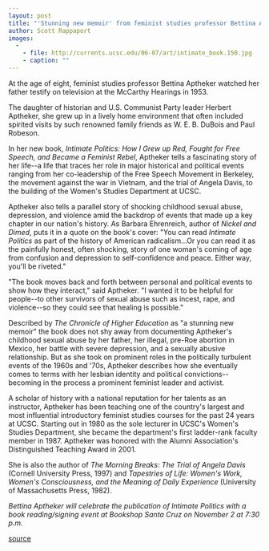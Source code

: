 ```yaml
---
layout: post
title: "'Stunning new memoir' from feminist studies professor Bettina Aptheker"
author: Scott Rappaport 
images:
  -
    - file: http://currents.ucsc.edu/06-07/art/intimate_book.150.jpg
    - caption: ""
---
```


At the age of eight, feminist studies professor Bettina Aptheker watched her father testify on television at the McCarthy Hearings in 1953.

The daughter of historian and U.S. Communist Party leader Herbert Aptheker, she grew up in a lively home environment that often included spirited visits by such renowned family friends as W. E. B. DuBois and Paul Robeson.

In her new book, _Intimate Politics: How I Grew up Red, Fought for Free Speech, and Became a Feminist Rebel_, Aptheker tells a fascinating story of her life--a life that traces her role in major historical and political events ranging from her co-leadership of the Free Speech Movement in Berkeley, the movement against the war in Vietnam, and the trial of Angela Davis, to the building of the Women's Studies Department at UCSC.

Aptheker also tells a parallel story of shocking childhood sexual abuse, depression, and violence amid the backdrop of events that made up a key chapter in our nation's history. As Barbara Ehrenreich, author of _Nickel and Dimed_, puts it in a quote on the book's cover: "You can read _Intimate Politics_ as part of the history of American radicalism...Or you can read it as the painfully honest, often shocking, story of one woman's coming of age from confusion and depression to self-confidence and peace. Either way, you'll be riveted."

"The book moves back and forth between personal and political events to show how they interact," said Aptheker. "I wanted it to be helpful for people--to other survivors of sexual abuse such as incest, rape, and violence--so they could see that healing is possible."

Described by _The Chronicle of Higher Education_ as "a stunning new memoir" the book does not shy away from documenting Aptheker's childhood sexual abuse by her father, her illegal, pre-Roe abortion in Mexico, her battle with severe depression, and a sexually abusive relationship. But as she took on prominent roles in the politically turbulent events of the 1960s and '70s, Aptheker describes how she eventually comes to terms with her lesbian identity and political convictions--becoming in the process a prominent feminist leader and activist.

A scholar of history with a national reputation for her talents as an instructor, Aptheker has been teaching one of the country's largest and most influential introductory feminist studies courses for the past 24 years at UCSC. Starting out in 1980 as the sole lecturer in UCSC's Women's Studies Department, she became the department's first ladder-rank faculty member in 1987. Aptheker was honored with the Alumni Association's Distinguished Teaching Award in 2001.

She is also the author of _The Morning Breaks: The Trial of Angela Davis_ (Cornell University Press, 1997) and _Tapestries of Life: Women's Work, Women's Consciousness, and the Meaning of Daily Experience_ (University of Massachusetts Press, 1982).

_Bettina Aptheker will celebrate the publication of _Intimate Politics_ with a book reading/signing event at Bookshop Santa Cruz on November 2 at 7:30 p.m._

  

[source](http://www1.ucsc.edu/currents/06-07/10-23/aptheker.asp "Permalink to aptheker")
